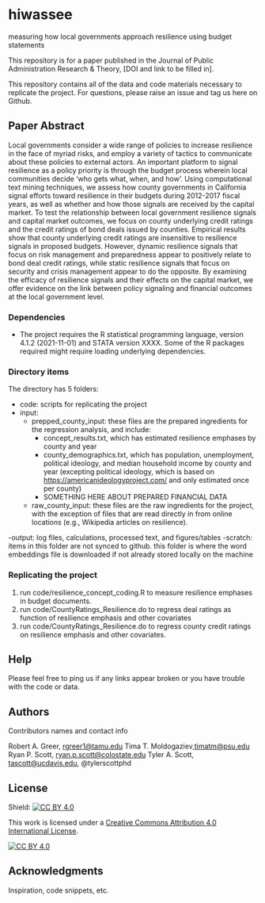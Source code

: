 # hiwassee
measuring how local governments approach resilience using budget statements

This repository is for a paper  published in the Journal of Public Administration Research & Theory, [DOI and link to be filled in].

This repository contains all of the data and code materials necessary to replicate the project. For questions, please raise an issue and tag us here on Github. 

## Paper Abstract
Local governments consider a wide range of policies to increase resilience in the face of myriad risks, and employ a variety of tactics to communicate about these policies to external actors. An important platform to signal resilience as a policy priority is through the budget process wherein local communities decide ‘who gets what, when, and how’.  Using computational text mining techniques, we assess how county governments in California signal efforts toward resilience in their budgets during 2012-2017 fiscal years, as well as whether and how those signals are received by the capital market.  To test the relationship between local government resilience signals and capital market outcomes, we focus on county underlying credit ratings and the credit ratings of bond deals issued by counties. Empirical results show that county underlying credit ratings are insensitive to resilience signals in proposed budgets.  However, dynamic resilience signals that focus on risk management and preparedness appear to positively relate to bond deal credit ratings, while static resilience signals that focus on security and crisis management appear to do the opposite. By examining the efficacy of resilience signals and their effects on the capital market, we offer evidence on the link between policy signaling and financial outcomes at the local government level.

### Dependencies

* The project requires the R statistical programming language, version 4.1.2 (2021-11-01) and STATA version XXXX. Some of the R packages required might require loading underlying dependencies.



### Directory items

The directory has 5 folders:
- code: scripts for replicating the project
- input: 
  - prepped_county_input: these files are the prepared ingredients for the regression analysis, and include:
      - concept_results.txt, which has estimated resilience emphases by county and year
      - county_demographics.txt, which has population, unemployment, political ideology, and median household income by county and year (excepting political ideology, which is based on https://americanideologyproject.com/ and only estimated once per county)
      - SOMETHING HERE ABOUT PREPARED FINANCIAL DATA
  - raw_county_input: these files are the raw ingredients for the project, with the exception of files that are read directly in from online locations (e.g., Wikipedia articles on resilience). 

  
  
-output: log files, calculations, processed text, and figures/tables
-scratch: items in this folder are not synced to github. this folder is where the word embeddings file is downloaded if not already stored locally on the machine


### Replicating the project
1. run code/resilience_concept_coding.R to measure resilience emphases in budget documents.
2. run code/CountyRatings_Resilience.do to regress deal ratings as function of resilience emphasis and other covariates
3. run code/CountyRatings_Resilience.do to regress county credit ratings on resilience emphasis and other covariates.

## Help

Please feel free to ping us if any links appear broken or you have trouble with the code or data.

## Authors

Contributors names and contact info

Robert A. Greer, rgreer1@tamu.edu
Tima T. Moldogaziev,timatm@psu.edu 
Ryan P. Scott, ryan.p.scott@colostate.edu
Tyler A. Scott, tascott@ucdavis.edu, @tylerscottphd  



## License
Shield: [![CC BY 4.0][cc-by-shield]][cc-by]

This work is licensed under a
[Creative Commons Attribution 4.0 International License][cc-by].

[![CC BY 4.0][cc-by-image]][cc-by]

[cc-by]: http://creativecommons.org/licenses/by/4.0/
[cc-by-image]: https://i.creativecommons.org/l/by/4.0/88x31.png
[cc-by-shield]: https://img.shields.io/badge/License-CC%20BY%204.0-lightgrey.svg


## Acknowledgments

Inspiration, code snippets, etc.

